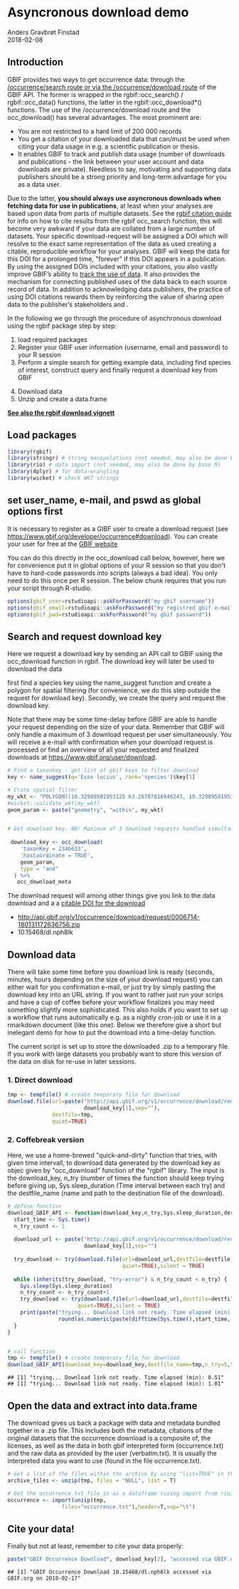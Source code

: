 # Asyncronous download demo
Anders Gravbrøt Finstad  
2018-02-08  
## Introduction
GBIF provides two ways to get occurrence data: through the [/occurrence/search route or via the /occurrence/download route](https://www.gbif.org/developer/occurrence) of the GBIF API. The former is wrapped in the rgbif::occ_search() / rgbif::occ_data() functions, the latter in the rgbif::occ_download*() functions. The use of the /occurrence/download route and the occ_download() has several advantages. The most prominent are: 

* You are not restricted to a hard limit of 200 000 records
* You get a citation of your downloaded data that can/must be used when citing your data usage in e.g. a scientific publication or thesis. 
* It enables GBIF to track and publish data usage (number of downloads and publications - the link between your user account and data downloads are private). Needless to say, motivating and supporting data publishers should be a strong priority and long-term advantage for you as a data user. 

Due to the latter, **you should always use asyncronous downloads when fetching data for use in publications**, at least when your analyses are based upon data from parts of multiple datasets. See the [rgbif citation guide](https://www.gbif.org/tool/81747/rgbif) for info on how to cite results from the rgbif occ_search function, this will become very awkward if your data are collated from a large number of datasets.  Your specific download-request will be assigned a DOI which will resolve to the exact same representation of the data as used creating a citable, reproducible workflow for your analyses. GBIF will keep the data for this DOI for a prolonged time, "forever" if this DOI appears in a publication. By using the assigned DOIs included with your citations, you also vastly improve GBIF’s ability to [track the use of data](https://www.gbif.org/literature-tracking). It also provides the mechanism for connecting published uses of the data back to each source record of data. In addition to acknowledging data publishers, the practice of using DOI citations rewards them by reinforcing the value of sharing open data to the publisher’s stakeholders and .

In the following we go through the procedure of asynchronous download using the rgbif package step by step: 

1. load required packages
2. Register your GBIF user information (username, email and password) to your R session
3. Perform a simple search for getting example data, including find species of interest, construct query and finally request a download key from GBIF
4) Download data
5) Unzip and create a data.frame 

**[See also the rgbif download vignett](https://github.com/ropensci/rgbif/blob/master/vignettes/downloads.Rmd)**

## Load packages


```r
library(rgbif)
library(stringr) # string manipulations (not needed, may also be done by base R)
library(rio) # data import (not needed, may also be done by base R)
library(dplyr) # for data-wrangling
library(wicket) # check WKT strings
```

## set user_name, e-mail, and pswd as global options first
It is necessary to register as a GIBF user to create a download request (see https://www.gbif.org/developer/occurrence#download). You can create your user for free at the [GBIF website](https://www.gbif.org)

You can do this directly in the occ_download call below, however, here we for convenience put it in global options of your R session so that you don't have to hard-code passwords into scripts (always a bad idea). You only need to do this once per R session. The below chunk requires that you run your script through R-studio. 


```r
options(gbif_user=rstudioapi::askForPassword("my gbif username"))
options(gbif_email=rstudioapi::askForPassword("my registred gbif e-mail"))
options(gbif_pwd=rstudioapi::askForPassword("my gbif password"))
```



## Search and request download key
Here we request a download key by sending an API call to GBIF using the occ_download function in rgbif. The download key will later be used to download the data

first find a species key using the name_suggest function and create a polygon for spatial filtering (for convenience, we do this step outside the request for download key). Secondly, we create the query and request the download key.

Note that there may be some time-delay before GBIF are able to handle your request depending on the size of your data. Remember that GBIF will only handle a maximum of 3 download request per user simultaneously. You will receive a e-mail with confirmation when your download request is processed or find an overview of all your requested and finalized downloads at https://www.gbif.org/user/download. 


```r
# Find a taxonkey - get list of gbif keys to filter download
key <- name_suggest(q='Esox lucius', rank='species')$key[1] 

# Crate spatial filter
my_wkt <- "POLYGON((10.32989501953125 63.26787016946243, 10.32989501953125 63.455051146616825, 10.8819580078125 63.455051146616825, 10.8819580078125 63.26787016946243, 10.32989501953125 63.26787016946243))" 
#wicket::validate_wkt(my_wkt)
geom_param <- paste("geometry", "within", my_wkt)


# Get download key. NB! Maximum of 3 download requests handled simultaneously
 
 download_key <- occ_download(
    'taxonKey = 2346633',
    'hasCoordinate = TRUE',
    geom_param,
    type = "and"
  ) %>% 
   occ_download_meta
```

The download request will among other things give you link to the data download and a a [citable DOI for the download](https://www.gbif.org/citation-guidelines)

* http://api.gbif.org/v1/occurrence/download/request/0006714-180131172636756.zip
* 10.15468/dl.nph8lk

## Download data 
There will take some time before you download link is ready (seconds, minutes, hours depending on the size of your download request) you can either wait for you confirmation e-mail, or just try by simply pasting the download key into an URL string. If you want to rather just run your scrips and have a cup of coffee before your workflow finalizes you may need something slightly more sophisticated. This also holds if you want to set up a workflow that runs automatically e.g. as a nightly cron-job or use it in a rmarkdown document (like this one). Below we therefore give a short but inelegant demo for how to put the download into a time-delay function. 

The current script is set up to store the downloaded .zip to a temporary file. If you work with large datasets you probably want to store this version of the data on disk for re-use in later sessions.  

### 1. Direct download 


```r
tmp <- tempfile() # create temporary file for download
download.file(url=paste("http://api.gbif.org/v1/occurrence/download/request/",
                        download_key[1],sep=""),
              destfile=tmp,
              quiet=TRUE)
```

### 2. Coffebreak version
Here, we use a home-brewed "quick-and-dirty" function that tries, with given time intervall, to download data generated by the download key as objec given by "occ_download" function of the "rgbif" library. The input is the download_key, n_try (number of times the function should keep trying before giving up, Sys.sleep_duration (Time interval between each try) and the destfile_name (name and path to the destination file of the download).


```r
# define function
download_GBIF_API <- function(download_key,n_try,Sys.sleep_duration,destfile_name){
  start_time <- Sys.time()
  n_try_count <- 1
  
  download_url <- paste("http://api.gbif.org/v1/occurrence/download/request/",
                        download_key[1],sep="")
  
  try_download <- try(download.file(url=download_url,destfile=destfile_name,
                                    quiet=TRUE),silent = TRUE)
  
  while (inherits(try_download, "try-error") & n_try_count < n_try) {   
    Sys.sleep(Sys.sleep_duration)
    n_try_count <- n_try_count+1
    try_download <- try(download.file(url=download_url,destfile=destfile_name,
                      quiet=TRUE),silent = TRUE)
    print(paste("trying... Download link not ready. Time elapsed (min):",
                round(as.numeric(paste(difftime(Sys.time(),start_time, units = "mins"))),2)))
  }
}


# call function
tmp <- tempfile() # create temporary file for download
download_GBIF_API(download_key=download_key,destfile_name=tmp,n_try=5,Sys.sleep_duration=30)
```

```
## [1] "trying... Download link not ready. Time elapsed (min): 0.51"
## [1] "trying... Download link not ready. Time elapsed (min): 1.01"
```


## Open the data and extract into data.frame 
The download gives us back a package with data and metadata bundled together in a .zip file. This includes both the metadata, citations of the original datasets that the occurrence download is a composite of, the licenses, as well as the data in both gbif interpreted form (occurrence.txt) and the raw data as provided by the user (verbatim.txt). It is usually the interpreted data you want to use (found in the file occurrence.txt). 


```r
# Get a list of the files within the archive by using "list=TRUE" in the unzip function.
archive_files <- unzip(tmp, files = "NULL", list = T) 

# Get the occurrence.txt file in as a dataframe (using import from rio)
occurrence <- import(unzip(tmp,
                 files="occurrence.txt"),header=T,sep="\t")
```

## Cite your data! 
Finally but not at least, remember to cite your data properly:


```r
paste("GBIF Occurrence Download", download_key[2], "accessed via GBIF.org on", Sys.Date())
```

```
## [1] "GBIF Occurrence Download 10.15468/dl.nph8lk accessed via GBIF.org on 2018-02-17"
```
